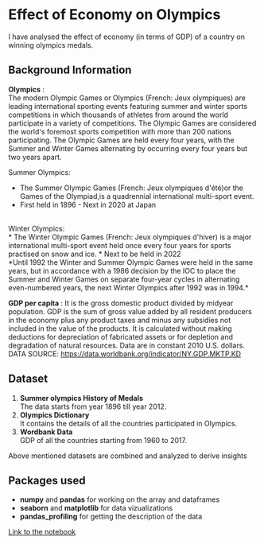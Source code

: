  # Effect of Economy on Olympics

I have analysed the effect of economy (in terms of GDP) of a country on winning olympics medals.

## Background Information

__Olympics__ :<br> The modern Olympic Games or Olympics (French: Jeux olympiques) are leading international sporting events featuring summer and winter sports competitions in which thousands of athletes from around the world participate in a variety of competitions. The Olympic Games are considered the world's foremost sports competition with more than 200 nations participating. The Olympic Games are held every four years, with the Summer and Winter Games alternating by occurring every four years but two years apart.

Summer Olympics:<br>
 * The Summer Olympic Games (French: Jeux olympiques d'été)or the Games of the Olympiad,is a quadrennial international multi-sport event.
 * First held in 1896 - Next in 2020 at Japan
<br>
Winter Olympics:<br>
 * The Winter Olympic Games (French: Jeux olympiques d'hiver) is a major international multi-sport event held once every four years for sports practised on snow and ice.
 * Next to be held in 2022
<br>
*Until 1992 the Winter and Summer Olympic Games were held in the same years, but in accordance with a 1986 decision by the IOC to place the Summer and Winter Games on separate four-year cycles in alternating even-numbered years, the next Winter Olympics after 1992 was in 1994.*



__GDP per capita__ : It is the gross domestic product divided by midyear population. GDP is the sum of gross value added by all resident producers in the economy plus any product taxes and minus any subsidies not included in the value of the products. It is calculated without making deductions for depreciation of fabricated assets or for depletion and degradation of natural resources. Data are in constant 2010 U.S. dollars. 
DATA SOURCE: https://data.worldbank.org/indicator/NY.GDP.MKTP.KD 

## Dataset
1. __Summer olympics History of Medals__ 
<br>The data starts from year 1896 till year 2012.
2. __Olympics Dictionary__
<br>It contains the details of all the countries participated in Olympics. 
3. __Wordbank Data__
<br>GDP of all the countries starting from 1960 to 2017.

Above mentioned datasets are combined and analyzed to derive insights

## Packages used

* __numpy__ and __pandas__ for working on the array and dataframes
* __seaborn__ and __matplotlib__ for data vizualizations
* __pandas_profiling__ for getting the description of the data

[Link to the notebook](./)

